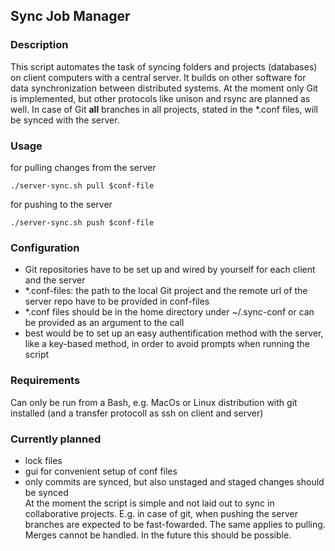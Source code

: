 ## Sync Job Manager

### Description
This script automates the task of syncing folders and projects (databases) on client computers with a central server. It builds on other software for data synchronization between distributed systems. 
At the moment only Git is implemented, but other protocols like unison and rsync are planned as well.
In case of Git **all** branches in all projects, stated in the *.conf files, will be synced with the server.  

### Usage
for pulling changes from the server
```
./server-sync.sh pull $conf-file
```
for pushing to the server
```
./server-sync.sh push $conf-file
```

### Configuration
- Git repositories have to be set up and wired by yourself for each client and the server
- *.conf-files: the path to the local Git project and the remote url of the server repo have to be provided in conf-files
- *.conf files should be in the home directory under ~/.sync-conf or can be provided as an argument to the call
- best would be to set up an easy authentification method with the server, like a key-based method, in order to avoid prompts when running the script

### Requirements
Can only be run from a Bash, e.g. MacOs or Linux distribution with git installed (and a transfer protocoll as ssh on client and server)

### Currently planned
- lock files
- gui for convenient setup of conf files
- only commits are synced, but also unstaged and staged changes should be synced  
At the moment the script is simple and not laid out to sync in collaborative projects. E.g. in case of git, when pushing the server branches are expected to be fast-fowarded. The same applies to pulling. 
Merges cannot be handled. In the future this should be possible.
   
